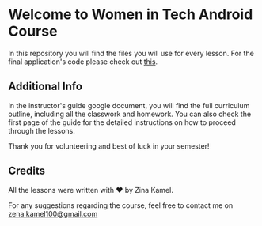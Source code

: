 # Welcome to Women in Tech Android Course

In this repository you will find the files you will use for every lesson. For the final application's code please check out [this](https://github.com/Zina-Kamel/Android-Project-Code).

## Additional Info

In the instructor's guide google document, you will find the full curriculum outline, including all the classwork and homework. You can also check the first page of the guide for the detailed instructions on how to proceed through the lessons. 

Thank you for volunteering and best of luck in your semester! 

## Credits

All the lessons were written with ♥️ by Zina Kamel. 

For any suggestions regarding the course, feel free to contact me on zena.kamel100@gmail.com
